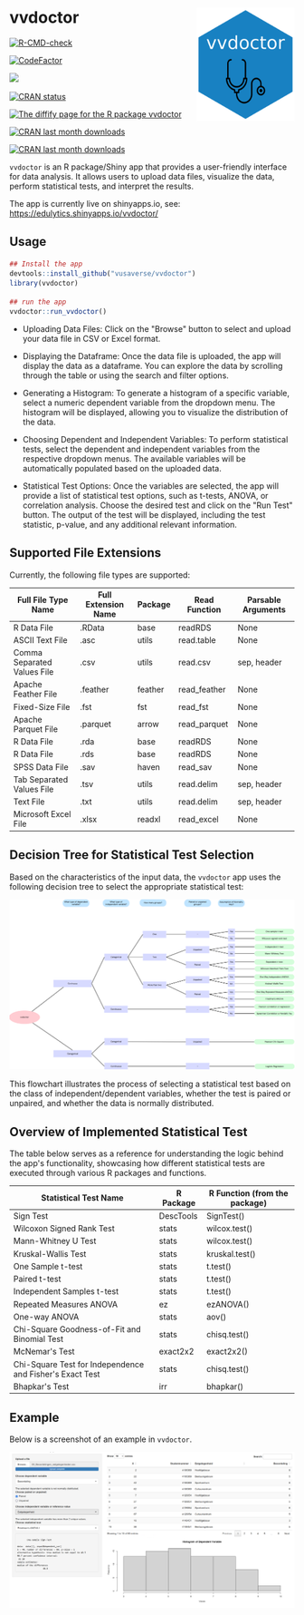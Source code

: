 # vvdoctor <a href='https://github.com/vusaverse/vvdoctor'><img src="man/figures/hex-vvdoctor.png" style="float:right; height:200px;" height="200" align="right"/></a>

<!-- badges: start -->

[![R-CMD-check](https://github.com/vusaverse/vvdoctor/actions/workflows/check-standard.yaml/badge.svg)](https://github.com/vusaverse/vvdoctor/actions/workflows/check-standard.yaml)

[![CodeFactor](https://www.codefactor.io/repository/github/vusaverse/vvdoctor/badge)](https://www.codefactor.io/repository/github/vusaverse/vvdoctor)

[![](https://img.shields.io/badge/Shiny-shinyapps.io-blue?style=flat&labelColor=white&logo=RStudio&logoColor=blue)](https://edulytics.shinyapps.io/vvdoctor/)

[![CRAN status](https://www.r-pkg.org/badges/version/vvdoctor)](https://CRAN.R-project.org/package=vvdoctor/)

<a href="https://diffify.com/R/vvdoctor" target="_blank"><img src="https://diffify.com/diffify-badge.svg" alt="The diffify page for the R package vvdoctor" style="width: 100px; max-width: 100%;"></a>

[![CRAN last month downloads](https://cranlogs.r-pkg.org/badges/last-month/vvdoctor?color=green/)](https://cran.r-project.org/package=vvdoctor/)

[![CRAN last month downloads](https://cranlogs.r-pkg.org/badges/grand-total/vvdoctor?color=green/)](https://cran.r-project.org/package=vvdoctor/)

<!-- badges: end -->

`vvdoctor` is an R package/Shiny app that provides a user-friendly interface for data analysis. It allows users to upload data files, visualize the data, perform statistical tests, and interpret the results.

The app is currently live on shinyapps.io, see: https://edulytics.shinyapps.io/vvdoctor/

## Usage

``` r
## Install the app
devtools::install_github("vusaverse/vvdoctor")
library(vvdoctor)

## run the app
vvdoctor::run_vvdoctor()
```

-   Uploading Data Files: Click on the "Browse" button to select and upload your data file in CSV or Excel format.

-   Displaying the Dataframe: Once the data file is uploaded, the app will display the data as a dataframe. You can explore the data by scrolling through the table or using the search and filter options.

-   Generating a Histogram: To generate a histogram of a specific variable, select a numeric dependent variable from the dropdown menu. The histogram will be displayed, allowing you to visualize the distribution of the data.

-   Choosing Dependent and Independent Variables: To perform statistical tests, select the dependent and independent variables from the respective dropdown menus. The available variables will be automatically populated based on the uploaded data.

-   Statistical Test Options: Once the variables are selected, the app will provide a list of statistical test options, such as t-tests, ANOVA, or correlation analysis. Choose the desired test and click on the "Run Test" button. The output of the test will be displayed, including the test statistic, p-value, and any additional relevant information.


## Supported File Extensions

Currently, the following file types are supported:

| Full File Type Name | Full Extension Name | Package | Read Function | Parsable Arguments |
|----------------------|---------------------|---------|---------------|--------------------|
| R Data File       | .RData           | base  | readRDS     | None             |
| ASCII Text File    | .asc             | utils | read.table  | None             |
| Comma Separated Values File | .csv | utils | read.csv       | sep, header      |
| Apache Feather File | .feather         | feather | read_feather | None             |
| Fixed-Size File    | .fst             | fst   | read_fst    | None             |
| Apache Parquet File | .parquet         | arrow | read_parquet | None             |
| R Data File       | .rda             | base  | readRDS     | None             |
| R Data File       | .rds             | base  | readRDS     | None             |
| SPSS Data File     | .sav             | haven | read_sav    | None             |
| Tab Separated Values File | .tsv | utils | read.delim      | sep, header      |
| Text File          | .txt             | utils | read.delim  | sep, header      |
| Microsoft Excel File | .xlsx            | readxl | read_excel  | None             |


## Decision Tree for Statistical Test Selection

Based on the characteristics of the input data, the `vvdoctor` app uses the following decision tree to select the appropriate statistical test:

![Decision Tree Flowchart](man/figures/decision_tree_flowchart.png)

This flowchart illustrates the process of selecting a statistical test based on the class of independent/dependent variables, whether the test is paired or unpaired, and whether the data is normally distributed. 

## Overview of Implemented Statistical Test

The table below serves as a reference for understanding the logic behind the app's functionality, 
showcasing how different statistical tests are executed through various R packages and functions.

| Statistical Test Name                                      | R Package | R Function (from the package) |
|------------------------------------------------------------|------------|---------------------------------|
| Sign Test                                                 | DescTools | SignTest()                      |
| Wilcoxon Signed Rank Test                                 | stats      | wilcox.test()                   |
| Mann-Whitney U Test                                        | stats      | wilcox.test()                   |
| Kruskal-Wallis Test                                        | stats      | kruskal.test()                 |
| One Sample t-test                                          | stats      | t.test()                        |
| Paired t-test                                              | stats      | t.test()                        |
| Independent Samples t-test                                 | stats      | t.test()                        |
| Repeated Measures ANOVA                                    | ez         | ezANOVA()                       |
| One-way ANOVA                                              | stats      | aov()                           |
| Chi-Square Goodness-of-Fit and Binomial Test               | stats      | chisq.test()                    |
| McNemar's Test                                             | exact2x2   | exact2x2()                      |
| Chi-Square Test for Independence and Fisher's Exact Test | stats      | chisq.test()                    |
| Bhapkar's Test                                             | irr        | bhapkar()                       |



## Example

Below is a screenshot of an example in `vvdoctor`.

![example](man/figures/vvdoctor_example.png)
